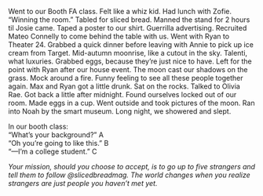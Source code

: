 Went to our Booth FA class. Felt like a whiz kid. Had lunch with Zofie. “Winning the room.” Tabled for sliced bread. Manned the stand for 2 hours til Josie came. Taped a poster to our shirt. Guerrilla advertising. Recruited Mateo Connelly to come behind the table with us. Went with Ryan to Theater 24\. Grabbed a quick dinner before leaving with Annie to pick up ice cream from Target. Mid-autumn moonrise, like a cutout in the sky. Talenti, what luxuries. Grabbed eggs, because they’re just nice to have. Left for the point with Ryan after our house event. The moon cast our shadows on the grass. Mock around a fire. Funny feeling to see all these people together again. Max and Ryan got a little drunk. Sat on the rocks. Talked to Olivia Rae. Got back a little after midnight. Found ourselves locked out of our room. Made eggs in a cup. Went outside and took pictures of the moon. Ran into Noah by the smart museum. Long night, we showered and slept. 

In our booth class:  
“What’s your background?” A  
“Oh you’re going to like this.” B  
“—I’m a college student.” C

*Your mission, should you choose to accept, is to go up to five strangers and tell them to follow @slicedbreadmag.* *The world changes when you realize strangers are just people you haven’t met yet.*